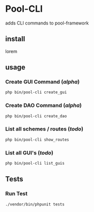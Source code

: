 # Pool-CLI

adds CLI commands to pool-framework

## install

lorem

## usage

### Create GUI Command (*alpha*)

```bash
php bin/pool-cli create_gui
```

### Create DAO Command (*alpha*)

```bash
php bin/pool-cli create_dao
```

### List all schemes / routes (*todo*)

```bash
php bin/pool-cli show_routes
```

### List all GUI's (*todo*)

```bash
php bin/pool-cli list_guis
```

## Tests

### Run Test

```bash
./vendor/bin/phpunit tests
```